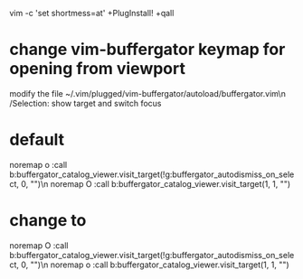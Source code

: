 vim -c 'set shortmess=at' +PlugInstall! +qall

# change vim-buffergator keymap for opening from viewport
 modify the file ~/.vim/plugged/vim-buffergator/autoload/buffergator.vim\n
 /Selection: show target and switch focus

# default
noremap <buffer> <silent> o           :<C-U>call b:buffergator_catalog_viewer.visit_target(!g:buffergator_autodismiss_on_select, 0, "")<CR>\n
noremap <buffer> <silent> O           :<C-U>call b:buffergator_catalog_viewer.visit_target(1, 1, "")<CR>

# change to
noremap <buffer> <silent> O           :<C-U>call b:buffergator_catalog_viewer.visit_target(!g:buffergator_autodismiss_on_select, 0, "")<CR>\n
noremap <buffer> <silent> o           :<C-U>call b:buffergator_catalog_viewer.visit_target(1, 1, "")<CR>
